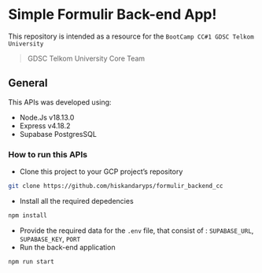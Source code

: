# Simple Formulir Back-end App!
This repository is intended as a resource for the `BootCamp CC#1 GDSC Telkom University` 
> GDSC Telkom University Core Team

## General
This APIs was developed using:
- Node.Js v18.13.0
- Express v4.18.2
- Supabase PostgresSQL

### How to run this APIs
- Clone this project to your GCP project’s repository
```bash
git clone https://github.com/hiskandaryps/formulir_backend_cc
``` 
- Install all the required depedencies
```bash
npm install
``` 
- Provide the required data for the `.env` file, that consist of : `SUPABASE_URL`, `SUPABASE_KEY`, `PORT`
- Run the back-end application
```bash
npm run start
``` 
